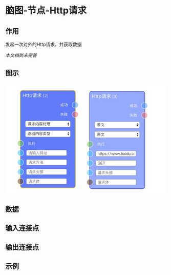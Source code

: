 # 脑图-节点-Http请求

## 作用

发起一次对外的Http请求，并获取数据

*本文档尚未完善*

## 图示

![节点图](https://raw.githubusercontent.com/vi77/eeg/master/images/node/httpreq.png)

## 数据



## 输入连接点



## 输出连接点



## 示例

